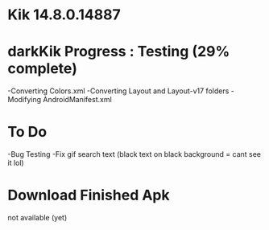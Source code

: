 # Kik 14.8.0.14887

# darkKik Progress : Testing (29% complete)
-Converting Colors.xml
-Converting Layout and Layout-v17 folders
-Modifying AndroidManifest.xml

# To Do
-Bug Testing
-Fix gif search text (black text on black background = cant see it lol)

# Download Finished Apk
not available (yet)

